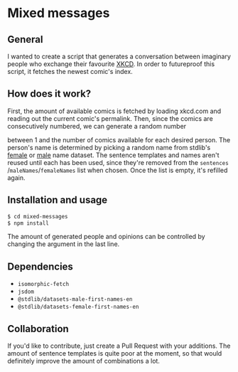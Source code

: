 # Mixed messages

## General

I wanted to create a script that generates a conversation between imaginary people who exchange their favourite [XKCD](https://xkcd.com). In order to futureproof this script, it fetches the newest comic's index.

## How does it work?

First, the amount of available comics is fetched by loading xkcd.com and reading out the current comic's permalink. Then, since the comics are consecutively numbered, we can generate a random number 

between 1 and the number of comics available for each desired person. The person's name is determined by picking a random name from stdlib's [female](https://www.npmjs.com/package/@stdlib/datasets-female-first-names-en) or [male](https://www.npmjs.com/package/@stdlib/datasets-male-first-names-en) name dataset. The sentence templates and names aren't reused until each has been used, since they're removed from the `sentences` /`maleNames`/`femaleNames` list when chosen. Once the list is empty, it's refilled again.

## Installation and usage

```bash
$ cd mixed-messages
$ npm install
```

  The amount of generated people and opinions can be controlled by changing the argument in the last line.

## Dependencies

- `isomorphic-fetch`
- `jsdom`
- `@stdlib/datasets-male-first-names-en`
- `@stdlib/datasets-female-first-names-en`

## Collaboration

If you'd like to contribute, just create a Pull Request with your additions. The amount of sentence templates is quite poor at the moment, so that would definitely improve the amount of combinations a lot.

